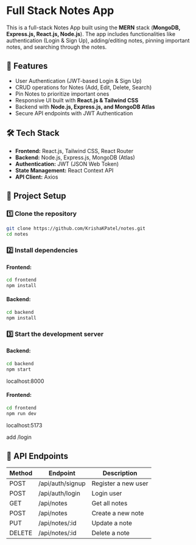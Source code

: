 # Full Stack Notes App

This is a full-stack Notes App built using the **MERN** stack (**MongoDB, Express.js, React.js, Node.js**). The app includes functionalities like authentication (Login & Sign Up), adding/editing notes, pinning important notes, and searching through the notes.

## 🚀 Features
- User Authentication (JWT-based Login & Sign Up)
- CRUD operations for Notes (Add, Edit, Delete, Search)
- Pin Notes to prioritize important ones
- Responsive UI built with **React.js & Tailwind CSS**
- Backend with **Node.js, Express.js, and MongoDB Atlas**
- Secure API endpoints with JWT Authentication

## 🛠️ Tech Stack
- **Frontend:** React.js, Tailwind CSS, React Router
- **Backend:** Node.js, Express.js, MongoDB (Atlas)
- **Authentication:** JWT (JSON Web Token)
- **State Management:** React Context API
- **API Client:** Axios

## 📂 Project Setup

### 1️⃣ Clone the repository
```bash
git clone https://github.com/KrishaKPatel/notes.git
cd notes
```

### 2️⃣ Install dependencies
#### Frontend:
```bash
cd frontend
npm install
```
#### Backend:
```bash
cd backend
npm install
```

### 3️⃣ Start the development server
#### Backend:
```bash
cd backend
npm start
```
localhost:8000

#### Frontend:
```bash
cd frontend
npm run dev
```
localhost:5173

add /login

## 🎯 API Endpoints
| Method | Endpoint          | Description            |
|--------|------------------|------------------------|
| POST   | /api/auth/signup | Register a new user   |
| POST   | /api/auth/login  | Login user            |
| GET    | /api/notes       | Get all notes         |
| POST   | /api/notes       | Create a new note     |
| PUT    | /api/notes/:id   | Update a note         |
| DELETE | /api/notes/:id   | Delete a note         |

